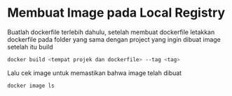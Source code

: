 # Membuat Image pada Local Registry

Buatlah dockerfile terlebih dahulu, setelah membuat dockerfile letakkan dockerfile pada folder yang sama dengan project yang ingin dibuat image setelah itu build

```bash
docker build <tempat projek dan dockerfile> --tag <tag>
```
Lalu cek image untuk memastikan bahwa image telah dibuat 

```bash
docker image ls
```
